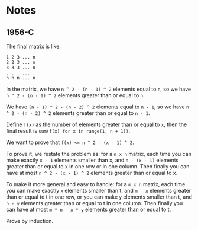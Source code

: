 # Notes
## 1956-C
The final matrix is like:
```
1 2 3 ... n
2 2 3 ... n
3 3 3 ... n
. . . ... .
n n n ... n
```
In the matrix, we have `n ^ 2 - (n - 1) ^ 2` elements equal to `n`, so we have `n ^ 2 - (n - 1) ^ 2` elements greater than or equal to `n`.
 
We have `(n - 1) ^ 2 - (n - 2) ^ 2` elements equal to `n - 1`, so we have `n ^ 2 - (n - 2) ^ 2` elements greater than or equal to `n - 1`.

Define `f(x)` as the number of elements greater than or equal to `x`, then the final result is `sum(f(x) for x in range(1, n + 1))`.

We want to prove that `f(x) <= n ^ 2 - (x - 1) ^ 2`.

To prove it, we restate the problem as: for a `n x n` matrix, each time you can make exactly `x - 1` elements smaller than x, and `n - (x - 1)` elements greater than or equal to x in one row or in one column. Then finally you can have at most `n ^ 2 - (x - 1) ^ 2` elements greater than or equal to x.

To make it more general and easy to handle: for a `m x n` matrix, each time you can make exactly `x` elements smaller than t, and `m - x` elements greater than or equal to t in one row, or you can make `y` elements smaller than t, and `n - y` elements greater than or equal to t in one column. Then finally you can have at most `m * n - x * y` elements greater than or equal to t.

Prove by induction.
